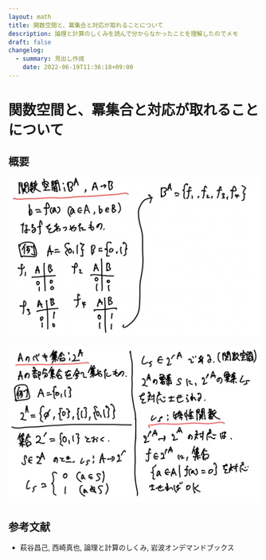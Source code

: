 ```yaml
---
layout: math
title: 関数空間と、冪集合と対応が取れることについて
description: 論理と計算のしくみを読んで分からなかったことを理解したのでメモ
draft: false
changelog:
  - summary: 見出し作成
    date: 2022-06-19T11:36:18+09:00
---
```


# 関数空間と、冪集合と対応が取れることについて

## 概要

![p-1](p-1.png)

![p-2](p-2.jpeg)

## 参考文献

- 萩谷昌己, 西崎真也, 論理と計算のしくみ, 岩波オンデマンドブックス
